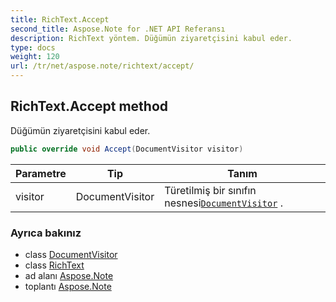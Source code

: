 ```yaml
---
title: RichText.Accept
second_title: Aspose.Note for .NET API Referansı
description: RichText yöntem. Düğümün ziyaretçisini kabul eder.
type: docs
weight: 120
url: /tr/net/aspose.note/richtext/accept/
---
```

## RichText.Accept method

Düğümün ziyaretçisini kabul eder.

```csharp
public override void Accept(DocumentVisitor visitor)
```

| Parametre | Tip | Tanım |
| --- | --- | --- |
| visitor | DocumentVisitor | Türetilmiş bir sınıfın nesnesi[`DocumentVisitor`](../../documentvisitor/) . |

### Ayrıca bakınız

* class [DocumentVisitor](../../documentvisitor/)
* class [RichText](../)
* ad alanı [Aspose.Note](../../richtext/)
* toplantı [Aspose.Note](../../../)


